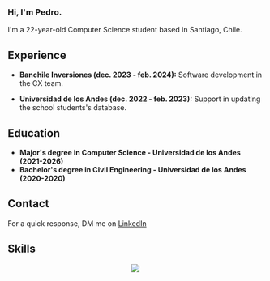 ### Hi, I'm Pedro.

I'm a 22-year-old Computer Science student based in Santiago, Chile.

## Experience

- **Banchile Inversiones (dec. 2023 - feb. 2024):** Software development in the CX team.

- **Universidad de los Andes (dec. 2022 - feb. 2023):** Support in updating the school students's database.

## Education

- **Major's degree in Computer Science - Universidad de los Andes (2021-2026)**
- **Bachelor's degree in Civil Engineering - Universidad de los Andes (2020-2020)**

## Contact
For a quick response, DM me on [LinkedIn](https://www.linkedin.com/in/pedro-pablo-villegas-celis-360589299/)

## Skills
<p align="center">
  <a href="https://skillicons.dev">
    <img src="https://skillicons.dev/icons?i=python,c,cpp,js,html,css,postgres,ruby,bootstrap" />
  </a>
</p>
